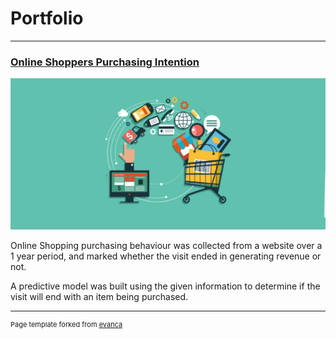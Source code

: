 # Portfolio

---

### [Online Shoppers Purchasing Intention](https://github.com/Srihari231092/UCI_OnlineShoppers)

<img src="images/online-shopping.png?raw=true"/>

Online Shopping purchasing behaviour was collected from a website over a 1 year period, and marked whether the visit ended in generating revenue or not.

A predictive model was built using the given information to determine if the visit will end with an item being purchased.

---
<p style="font-size:11px">Page template forked from <a href="https://github.com/evanca/quick-portfolio">evanca</a></p>
<!-- Remove above link if you don't want to attibute -->
